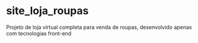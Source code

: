 # site_loja_roupas
Projeto de loja virtual completa para venda de roupas, desenvolvido apenas com tecnologias front-end
